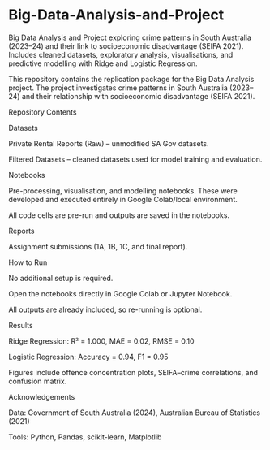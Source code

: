 # Big-Data-Analysis-and-Project
Big Data Analysis and Project exploring crime patterns in South Australia (2023–24) and their link to socioeconomic disadvantage (SEIFA 2021). Includes cleaned datasets, exploratory analysis, visualisations, and predictive modelling with Ridge and Logistic Regression.

This repository contains the replication package for the Big Data Analysis project. The project investigates crime patterns in South Australia (2023–24) and their relationship with socioeconomic disadvantage (SEIFA 2021).

Repository Contents

Datasets

Private Rental Reports (Raw) – unmodified SA Gov datasets.

Filtered Datasets – cleaned datasets used for model training and evaluation.

Notebooks

Pre-processing, visualisation, and modelling notebooks. These were developed and executed entirely in Google Colab/local environment.

All code cells are pre-run and outputs are saved in the notebooks.

Reports

Assignment submissions (1A, 1B, 1C, and final report).

How to Run

No additional setup is required.

Open the notebooks directly in Google Colab or Jupyter Notebook.

All outputs are already included, so re-running is optional.

Results

Ridge Regression: R² = 1.000, MAE = 0.02, RMSE = 0.10

Logistic Regression: Accuracy = 0.94, F1 = 0.95

Figures include offence concentration plots, SEIFA–crime correlations, and confusion matrix.

Acknowledgements

Data: Government of South Australia (2024), Australian Bureau of Statistics (2021)

Tools: Python, Pandas, scikit-learn, Matplotlib
